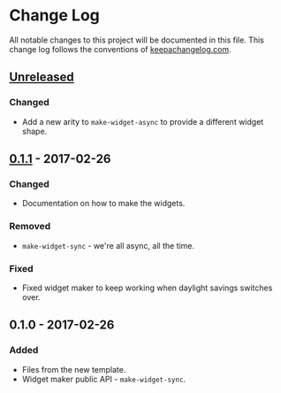 # Change Log
All notable changes to this project will be documented in this file. This change log follows the conventions of [keepachangelog.com](http://keepachangelog.com/).

## [Unreleased]
### Changed
- Add a new arity to `make-widget-async` to provide a different widget shape.

## [0.1.1] - 2017-02-26
### Changed
- Documentation on how to make the widgets.

### Removed
- `make-widget-sync` - we're all async, all the time.

### Fixed
- Fixed widget maker to keep working when daylight savings switches over.

## 0.1.0 - 2017-02-26
### Added
- Files from the new template.
- Widget maker public API - `make-widget-sync`.

[Unreleased]: https://github.com/your-name/testlein/compare/0.1.1...HEAD
[0.1.1]: https://github.com/your-name/testlein/compare/0.1.0...0.1.1
